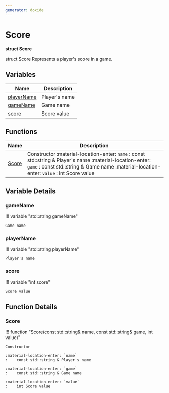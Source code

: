 ```yaml
---
generator: doxide
---
```



# Score

**struct Score**

struct Score
Represents a player's score in a game.


## Variables

| Name | Description |
| ---- | ----------- |
| [playerName](#playerName) | Player's name  |
| [gameName](#gameName) | Game name  |
| [score](#score) | Score value  |

## Functions

| Name | Description |
| ---- | ----------- |
| [Score](#Score) | Constructor :material-location-enter: `name` :    const std::string & Player's name :material-location-enter: `game` :    const std::string & Game name :material-location-enter: `value` :    int Score value  |

## Variable Details

### gameName<a name="gameName"></a>

!!! variable "std::string gameName"

    Game name
    

### playerName<a name="playerName"></a>

!!! variable "std::string playerName"

    Player's name
    

### score<a name="score"></a>

!!! variable "int score"

    Score value
    

## Function Details

### Score<a name="Score"></a>
!!! function "Score(const std::string&amp; name, const std::string&amp; game, int value)"

    Constructor
    
    :material-location-enter: `name`
    :    const std::string & Player's name
        
    :material-location-enter: `game`
    :    const std::string & Game name
        
    :material-location-enter: `value`
    :    int Score value
    

